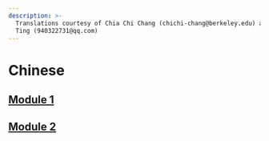 ```yaml
---
description: >-
  Translations courtesy of Chia Chi Chang (chichi-chang@berkeley.edu) and George
  Ting (940322731@qq.com)
---
```


# Chinese

## [Module 1](https://docs.google.com/document/d/1AXW14B4kC16OxqxrZidLof8wbGyMU9TVuW9CkFmwjes/edit?usp=sharing)

## [Module 2](https://docs.google.com/document/d/12i9JVOouHjg_Xa4X4ZRrKTSbFafglIAZUkDe_PNX9-E/edit?usp=sharing)

